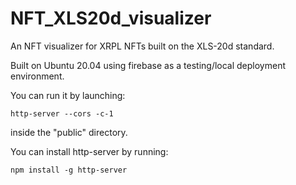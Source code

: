 # NFT_XLS20d_visualizer
An NFT visualizer for XRPL NFTs built on the XLS-20d standard.

Built on Ubuntu 20.04 using firebase as a testing/local deployment environment.

You can run it by launching:
```
http-server --cors -c-1
```
inside the "public" directory.

You can install http-server by running:
```
npm install -g http-server
```
